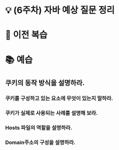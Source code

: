 # 💡 (6주차) 자바 예상 질문 정리

# 📜 이전 복습


# 📚 예습

## 쿠키의 동작 방식을 설명하라.

### 쿠키를 구성하고 있는 요소에 무엇이 있는지 말하라.

### 쿠키가 실제로 사용되는 사례를 설명해 보라.

### Hosts 파일의 역할을 설명하라.

### Domain주소의 구성을 설명하라.
